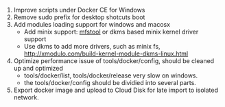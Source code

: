 
1. Improve scripts under Docker CE for Windows
2. Remove sudo prefix for desktop shotcuts boot
3. Add modules loading support for windows and macosx
    * Add minix support: [mfstool](http://mfstool.sourceforge.net/) or dkms based minix kernel driver support
    * Use dkms to add more drivers, such as minix fs, http://xmodulo.com/build-kernel-module-dkms-linux.html
4. Optimize performance issue of tools/docker/config, should be cleaned up and optimized
    * tools/docker/list, tools/docker/release very slow on windows.
    * the tools/docker/config should be dividied into several parts.
5. Export docker image and upload to Cloud Disk for late import to isolated network.
